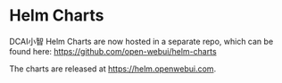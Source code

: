 # Helm Charts
DCAI小智 Helm Charts are now hosted in a separate repo, which can be found here: https://github.com/open-webui/helm-charts 

The charts are released at https://helm.openwebui.com. 